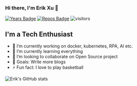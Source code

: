 ### Hi there, I'm Erik Xu 👋  

[![Years Badge](https://badges.pufler.dev/years/ErikXu)](https://badges.pufler.dev)
[![Repos Badge](https://badges.pufler.dev/repos/ErikXu)](https://badges.pufler.dev)
![visitors](https://visitor-badge.glitch.me/badge?page_id=ErikXu.visitor-badge)

## I'm a Tech Enthusiast

- 🔭 I’m currently working on docker, kubernetes, RPA, AI etc.
- 🌱 I’m currently learning everything 
- 👯 I’m looking to collaborate on Open Source project
- 🥅 Goals: Write more blogs
- ⚡ Fun fact: I love to play basketball

![Erik's GitHub stats](https://github-readme-stats.vercel.app/api?username=ErikXu&show_icons=true)

